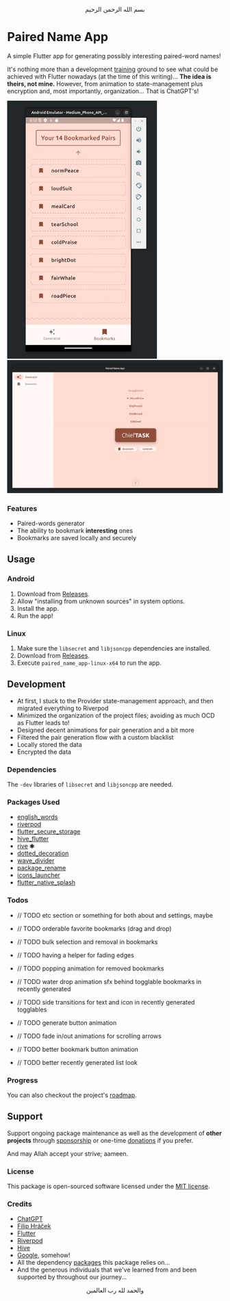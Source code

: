 <div align="center">
    بسم الله الرحمن الرحيم
</div>

<div align="left">

# Paired Name App

A simple Flutter app for generating possibly interesting paired-word names!

It's nothing more than a development [training](https://codelabs.developers.google.com/codelabs/flutter-codelab-first) ground to see what could be achieved with Flutter nowadays (at the time of this writing)... **The idea is theirs, not mine.** However, from animation to state-management plus encryption and, most importantly, organization... That is ChatGPT's!

<img src="./.github/images/screenshot-android.png" alt="Android Screenshot" width="350"/>
<img src="./.github/images/screenshot-linux.png" alt="Linux Screenshot" width="800"/>

### Features

- Paired-words generator
- The ability to bookmark **interesting** ones
- Bookmarks are saved locally and securely


## Usage

### Android

1. Download from [Releases](https://github.com/GoodM4ven/paired_name_app/releases).
2. Allow "installing from unknown sources" in system options.
3. Install the app.
4. Run the app!

### Linux

1. Make sure the `libsecret` and `libjsoncpp` dependencies are installed.
2. Download from [Releases](https://github.com/GoodM4ven/paired_name_app/releases).
3. Execute `paired_name_app-linux-x64` to run the app.


## Development

- At first, I stuck to the Provider state-management approach, and then migrated everything to Riverpod
- Minimized the organization of the project files; avoiding as much OCD as Flutter leads to!
- Designed decent animations for pair generation and a bit more
- Filtered the pair generation flow with a custom blacklist
- Locally stored the data
- Encrypted the data

### Dependencies

The `-dev` libraries of `libsecret` and `libjsoncpp` are needed.

### Packages Used

- [english_words](https://pub.dev/packages/english_words)
- [riverpod](https://pub.dev/packages/riverpod)
- [flutter_secure_storage](https://pub.dev/packages/flutter_secure_storage)
- [hive_flutter](https://pub.dev/packages/hive_flutter)
- [rive](https://pub.dev/packages/rive) ✱
- [dotted_decoration](https://pub.dev/packages/dotted_decoration)
- [wave_divider](https://pub.dev/packages/wave_divider)
- [package_rename](https://pub.dev/packages/package_rename)
- [icons_launcher](https://pub.dev/packages/icons_launcher)
- [flutter_native_splash](https://pub.dev/packages/flutter_native_splash)

### Todos

- // TODO etc section or something for both about and settings, maybe
- // TODO orderable favorite bookmarks (drag and drop)
- // TODO bulk selection and removal in bookmarks
- // TODO having a helper for fading edges

- // TODO popping animation for removed bookmarks
- // TODO water drop animation sfx behind togglable bookmarks in recently generated
- // TODO side transitions for text and icon in recently generated togglables
- // TODO generate button animation
- // TODO fade in/out animations for scrolling arrows
- // TODO better bookmark button animation
- // TODO better recently generated list look

### Progress

You can also checkout the project's [roadmap](https://github.com/users/GoodM4ven/projects/4/).


## Support

Support ongoing package maintenance as well as the development of **other projects** through [sponsorship](https://github.com/sponsors/GoodM4ven) or one-time [donations](https://github.com/sponsors/GoodM4ven?frequency=one-time&sponsor=GoodM4ven) if you prefer.

And may Allah accept your strive; aameen.

### License

This package is open-sourced software licensed under the [MIT license](LICENSE.md).

### Credits

- [ChatGPT](https://chat.openai.com)
- [Filip Hráček](https://www.youtube.com/@filiphracek/videos)
- [Flutter](https://flutter.dev)
- [Riverpod](https://pub.dev/packages/riverpod)
- [Hive](https://pub.dev/packages/hive_flutter)
- [Google](https://google.com), somehow!
- All the dependency [packages](./pubspec.yaml) this package relies on...
- And the generous individuals that we've learned from and been supported by throughout our journey...

</div>

<div align="center">
    والحمد لله رب العالمين
</div>
